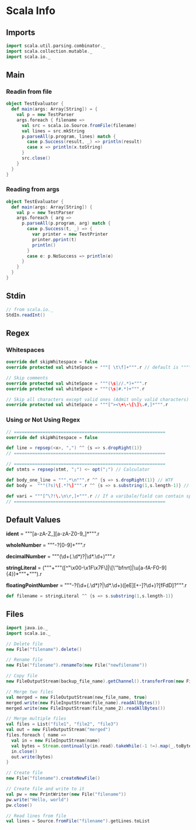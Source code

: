 # Scala Info

## Imports

```scala
import scala.util.parsing.combinator._
import scala.collection.mutable._
import scala.io._
```

## Main

### Readin from file

```scala
object TestEvaluator {
  def main(args: Array[String]) = {
    val p = new TestParser
    args.foreach { filename =>
      val src = scala.io.Source.fromFile(filename)
      val lines = src.mkString
      p.parseAll(p.program, lines) match {
        case p.Success(result, _) => println(result)
        case x => println(x.toString)
      }
      src.close()
    }
  }
}
```

### Reading from args

```scala
object TestEvaluator {
  def main(args: Array[String]) {
    val p = new TestParser
    args.foreach { arg =>
      p.parseAll(p.program, arg) match {
        case p.Success(t, _) => {
          var printer = new TestPrinter
          printer.pprint(t)
          println()
        }
        case e: p.NoSuccess => println(e)
      }
    }
  }
}
```

## Stdin

```scala
// from scala.io._
StdIn.readInt()
```

## Regex

### Whitespaces

```scala
override def skipWhitespace = false
override protected val whiteSpace = """[ \t\f]+""".r // default is """\s+""".r

// Skip comments
override protected val whiteSpace = """(\s|//.*)+""".r
override protected val whiteSpace = """(\s|#.*)+""".r

// Skip all characters except valid ones (Admit only valid characters)
override protected val whiteSpace = """[^><\+\-\[\]\.#,]*""".r
```

### Using or Not Using Regex

```scala
// ==========================================================
override def skipWhitespace = false

def line = repsep(<x>, ",") ^^ {s => s.dropRight(1)}
// ==========================================================

// ==========================================================
def stmts = repsep(stmt, ";") <~ opt(";") // Calculator

def body_one_line = """.*\n""".r ^^ {s => s.dropRight(1)} // WTF
def body =  """(?s)\[.*?\]""".r ^^ {s => s.substring(1,s.length-1)} // WTF

def vari = """[^\?!\.\n\r,]+""".r // If a varibale/field can contain spaces
// ==========================================================
```

## Default Values

**ident** = """[a-zA-Z_][a-zA-Z0-9_]*""".r

**wholeNumber** = """-?[0-9]+""".r

**decimalNumber** = """(\d+(\.\d*)?|\d*\.\d+)""".r

**stringLiteral** = ("\""+"""([^"\x00-\x1F\x7F\\]|\\[\\'"bfnrt]|\\u[a-fA-F0-9]{4})*"""+"\"").r

**floatingPointNumber** = """-?(\d+(\.\d*)?|\d*\.\d+)([eE][+-]?\d+)?[fFdD]?""".r

```scala
def filename = stringLiteral ^^ {s => s.substring(1,s.length-1)}
```

## Files

```scala
import java.io._
import scala.io._

// Delete file
new File("filename").delete()

// Rename file
new File("filename").renameTo(new File("newfilename"))

// Copy file
new FileOutputStream(backup_file_name).getChannel().transferFrom(new FileInputStream(file_name).getChannel(), 0, Long.MaxValue)

// Merge two files
val merged = new FileOutputStream(new_file_name, true)
merged.write(new FileInputStream(file_name).readAllBytes())
merged.write(new FileInputStream(file_name_2).readAllBytes())

// Merge multiple files
val files = List("file1", "file2", "file3")
val out = new FileOutputStream("merged")
files.foreach { name =>
  val in = new FileInputStream(name)
  val bytes = Stream.continually(in.read).takeWhile(-1 !=).map(_.toByte).toArray
  in.close()
  out.write(bytes)
}

// Create file
new File("filename").createNewFile()

// Create file and write to it
val pw = new PrintWriter(new File("filename"))
pw.write("Hello, world")
pw.close()

// Read lines from file
val lines = Source.fromFile("filename").getLines.toList
```

